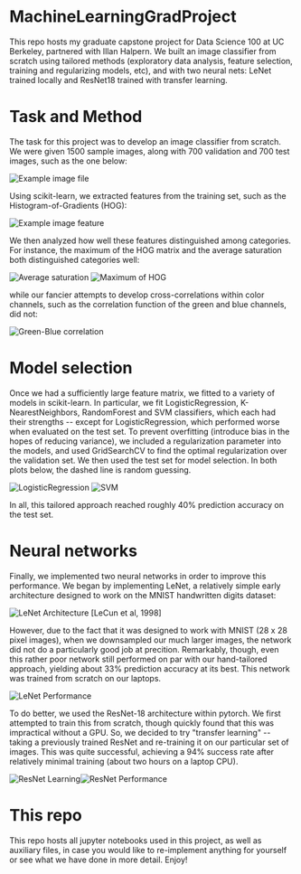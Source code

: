 # MachineLearningGradProject

This repo hosts my graduate capstone project for Data Science 100 at UC Berkeley, partnered with Illan Halpern. We built an image classifier from scratch using tailored methods (exploratory data analysis, feature selection, training and regularizing models, etc), and with two neural nets: LeNet trained locally and ResNet18 trained with transfer learning.

# Task and Method

The task for this project was to develop an image classifier from scratch. We were given 1500 sample images, along with 700 validation and 700 test images, such as the one below:

![Example image file](sample_image.png) 

Using scikit-learn, we extracted features from the training set, such as the Histogram-of-Gradients (HOG):

![Example image feature](sample_image_HOG.png)

We then analyzed how well these features distinguished among categories. For instance, the maximum of the HOG matrix and the average saturation both distinguished categories well: 

![Average saturation](features/avg_sat.png) ![Maximum of HOG](features/max_hog.png)

while our fancier attempts to develop cross-correlations within color channels, such as the correlation function of the green and blue channels, did not:

![Green-Blue correlation](features/gb_corr.png)

# Model selection

Once we had a sufficiently large feature matrix, we fitted to a variety of models in scikit-learn. In particular, we fit LogisticRegression, K-NearestNeighbors, RandomForest and SVM classifiers, which each had their strengths -- except for LogisticRegression, which performed worse when evaluated on the test set. To prevent overfitting (introduce bias in the hopes of reducing variance), we included a regularization parameter into the models, and used GridSearchCV to find the optimal regularization over the validation set. We then used the test set for model selection. In both plots below, the dashed line is random guessing.

![LogisticRegression](model_performance/logreg.png) ![SVM](model_performance/SVM.png)

In all, this tailored approach reached roughly 40% prediction accuracy on the test set.

# Neural networks

Finally, we implemented two neural networks in order to improve this performance. We began by implementing LeNet, a relatively simple early architecture designed to work on the MNIST handwritten digits dataset:

![LeNet Architecture](LeNet.jpg) \[LeCun et al, 1998\]

However, due to the fact that it was designed to work with MNIST (28 x 28 pixel images), when we downsampled our much larger images, the network did not do a particularly good job at precition. Remarkably, though, even this rather poor network still performed on par with our hand-tailored approach, yielding about 33% prediction accuracy at its best. This network was trained from scratch on our laptops.

![LeNet Performance](neural_net_performance/LeNet.png)

To do better, we used the ResNet-18 architecture within pytorch. We first attempted to train this from scratch, though quickly found that this was impractical without a GPU. So, we decided to try "transfer learning" -- taking a previously trained ResNet and re-training it on our particular set of images. This was quite successful, achieving a 94% success rate after relatively minimal training (about two hours on a laptop CPU). 

![ResNet Learning](neural_net_performance/resnet.png)![ResNet Performance](neural_net_performance/resnet_accuracy.png)

# This repo

This repo hosts all jupyter notebooks used in this project, as well as auxiliary files, in case you would like to re-implement anything for yourself or see what we have done in more detail. Enjoy!
